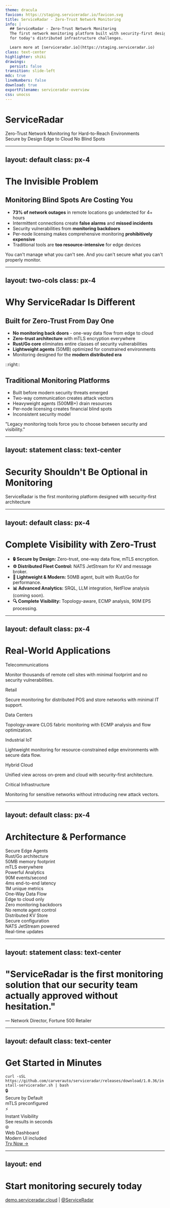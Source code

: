 ```yaml
---
theme: dracula
favicon: https://staging.serviceradar.io/favicon.svg
title: ServiceRadar - Zero-Trust Network Monitoring
info: |
  ## ServiceRadar - Zero-Trust Network Monitoring
  The first network monitoring platform built with security-first design
  for today's distributed infrastructure challenges.

  Learn more at [serviceradar.io](https://staging.serviceradar.io)
class: text-center
highlighter: shiki
drawings:
  persist: false
transition: slide-left
mdc: true
lineNumbers: false
download: true
exportFilename: serviceradar-overview
css: unocss
---
```


# ServiceRadar

<div class="text-xl mt-2 mb-6">Zero-Trust Network Monitoring for Hard-to-Reach Environments</div>

<div class="mb-4">
  <span class="px-2 py-1 rounded bg-red-500 text-white mx-1">Secure by Design</span>
  <span class="px-2 py-1 rounded bg-blue-500 text-white mx-1">Edge to Cloud</span>
  <span class="px-2 py-1 rounded bg-green-500 text-white mx-1">No Blind Spots</span>
</div>

<div class="abs-br m-6 flex gap-2">
  <a href="https://github.com/carverauto/serviceradar" target="_blank" alt="GitHub" title="Open in GitHub"
    class="text-xl slidev-icon-btn opacity-50 !border-none !hover:text-white">
    <carbon-logo-github />
  </a>
</div>


---
layout: default
class: px-4
---

# The Invisible Problem

<v-clicks>

## Monitoring Blind Spots Are Costing You

- **73% of network outages** in remote locations go undetected for 4+ hours
- Intermittent connections create **false alarms** and **missed incidents**
- Security vulnerabilities from **monitoring backdoors**
- Per-node licensing makes comprehensive monitoring **prohibitively expensive**
- Traditional tools are **too resource-intensive** for edge devices

</v-clicks>

<div v-click class="mt-8 text-amber-400 font-bold">
You can't manage what you can't see. And you can't secure what you can't properly monitor.
</div>

---
layout: two-cols
class: px-4
---

# Why ServiceRadar Is Different

<v-clicks>

## Built for Zero-Trust From Day One

- **No monitoring back doors** - one-way data flow from edge to cloud
- **Zero-trust architecture** with mTLS encryption everywhere
- **Rust/Go core** eliminates entire classes of security vulnerabilities
- **Lightweight agents** (50MB) optimized for constrained environments
- Monitoring designed for the **modern distributed era**

</v-clicks>

::right::

<div class="pl-4 mt-12">
<v-clicks>

## Traditional Monitoring Platforms

- Built before modern security threats emerged
- Two-way communication creates attack vectors
- Heavyweight agents (500MB+) drain resources
- Per-node licensing creates financial blind spots
- Inconsistent security model

<div class="border-l-4 border-red-500 pl-4 mt-4 italic">
"Legacy monitoring tools force you to choose between security and visibility."
</div>

</v-clicks>
</div>

---
layout: statement
class: text-center
---

# Security Shouldn't Be Optional in Monitoring

<div class="text-xl mt-4 text-amber-400">
ServiceRadar is the first monitoring platform designed with security-first architecture
</div>

---
layout: default
class: px-4
---

# Complete Visibility with Zero-Trust

- **🔒 Secure by Design:** Zero-trust, one-way data flow, mTLS encryption.
- **⚙️ Distributed Fleet Control:** NATS JetStream for KV and message broker.
- **🚀 Lightweight & Modern:** 50MB agent, built with Rust/Go for performance.
- **📊 Advanced Analytics:** SRQL, LLM integration, NetFlow analysis (coming soon).
- **🔍 Complete Visibility:** Topology-aware, ECMP analysis, 90M EPS processing.

---
layout: default
class: px-4
---

# Real-World Applications

<div class="grid grid-cols-3 gap-4">
<div v-click class="p-4 border rounded shadow-md">
  <div class="text-xl mb-2 font-bold text-green-400">Telecommunications</div>
  <p>Monitor thousands of remote cell sites with minimal footprint and no security vulnerabilities.</p>
</div>

<div v-click class="p-4 border rounded shadow-md">
  <div class="text-xl mb-2 font-bold text-blue-400">Retail</div>
  <p>Secure monitoring for distributed POS and store networks with minimal IT support.</p>
</div>

<div v-click class="p-4 border rounded shadow-md">
  <div class="text-xl mb-2 font-bold text-purple-400">Data Centers</div>
  <p>Topology-aware CLOS fabric monitoring with ECMP analysis and flow optimization.</p>
</div>

<div v-click class="p-4 border rounded shadow-md">
  <div class="text-xl mb-2 font-bold text-amber-400">Industrial IoT</div>
  <p>Lightweight monitoring for resource-constrained edge environments with secure data flow.</p>
</div>

<div v-click class="p-4 border rounded shadow-md">
  <div class="text-xl mb-2 font-bold text-red-400">Hybrid Cloud</div>
  <p>Unified view across on-prem and cloud with security-first architecture.</p>
</div>

<div v-click class="p-4 border rounded shadow-md">
  <div class="text-xl mb-2 font-bold text-cyan-400">Critical Infrastructure</div>
  <p>Monitoring for sensitive networks without introducing new attack vectors.</p>
</div>
</div>

---
layout: default
class: px-4
---

# Architecture & Performance

<div class="grid grid-cols-2 gap-4 mt-4">
  <div v-click class="p-3 border rounded">
    <div class="text-lg font-bold">Secure Edge Agents</div>
    <div>Rust/Go architecture</div>
    <div>50MB memory footprint</div>
    <div>mTLS everywhere</div>
  </div>

  <div v-click class="p-3 border rounded">
    <div class="text-lg font-bold">Powerful Analytics</div>
    <div>90M events/second</div>
    <div>4ms end-to-end latency</div>
    <div>1M unique metrics</div>
  </div>

  <div v-click class="p-3 border rounded">
    <div class="text-lg font-bold">One-Way Data Flow</div>
    <div>Edge to cloud only</div>
    <div>Zero monitoring backdoors</div>
    <div>No remote agent control</div>
  </div>

  <div v-click class="p-3 border rounded">
    <div class="text-lg font-bold">Distributed KV Store</div>
    <div>Secure configuration</div>
    <div>NATS JetStream powered</div>
    <div>Real-time updates</div>
  </div>
</div>

---
layout: statement
class: text-center
---

# "ServiceRadar is the first monitoring solution that our security team actually approved without hesitation."
<div class="text-right mt-4 italic">— Network Director, Fortune 500 Retailer</div>

---
layout: default
class: text-center
---

# Get Started in Minutes

<div class="mb-4 flex justify-center">
  <div class="p-4 border rounded-md inline-block text-left bg-gray-800">
    <code>curl -sSL https://github.com/carverauto/serviceradar/releases/download/1.0.36/install-serviceradar.sh | bash</code>
  </div>
</div>

<div class="grid grid-cols-3 gap-6 mt-8">
  <div v-click class="flex flex-col items-center">
    <div class="text-5xl mb-4">🔒</div>
    <div class="font-bold">Secure by Default</div>
    <div class="text-sm">mTLS preconfigured</div>
  </div>

  <div v-click class="flex flex-col items-center">
    <div class="text-5xl mb-4">⚡</div>
    <div class="font-bold">Instant Visibility</div>
    <div class="text-sm">See results in seconds</div>
  </div>

  <div v-click class="flex flex-col items-center">
    <div class="text-5xl mb-4">🌐</div>
    <div class="font-bold">Web Dashboard</div>
    <div class="text-sm">Modern UI included</div>
  </div>
</div>

<div v-click class="mt-8">
  <a href="https://demo.serviceradar.cloud" class="px-4 py-2 rounded bg-green-600 text-white font-bold">
    Try Now →
  </a>
</div>

---
layout: end
---

# Start monitoring securely today

[demo.serviceradar.cloud](https://demo.serviceradar.cloud) | [@ServiceRadar](https://twitter.com/serviceradar)